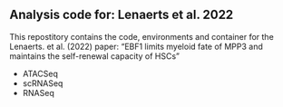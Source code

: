 ## Analysis code for: Lenaerts et al. 2022

This repostitory contains the code, environments and container for the Lenaerts. et al. (2022) paper: “EBF1 limits myeloid fate of MPP3 and maintains the self-renewal capacity of HSCs”

 - ATACSeq
 - scRNASeq
 - RNASeq


